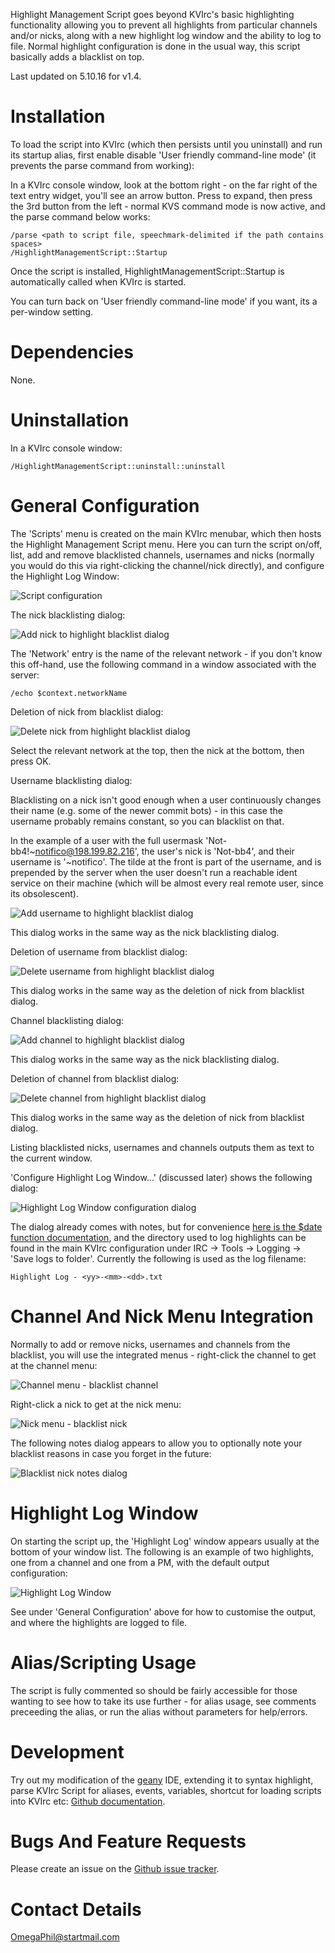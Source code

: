 Highlight Management Script goes beyond KVIrc's basic highlighting functionality allowing you to prevent all highlights from particular channels and/or nicks, along with a new highlight log window and the ability to log to file. Normal highlight configuration is done in the usual way, this script basically adds a blacklist on top.

Last updated on 5.10.16 for v1.4.


Installation
============

To load the script into KVIrc (which then persists until you uninstall) and run its startup alias, first enable disable 'User friendly command-line mode' (it prevents the parse command from working):

In a KVIrc console window, look at the bottom right - on the far right of the text entry widget, you'll see an arrow button. Press to expand, then press the 3rd button from the left - normal KVS command mode is now active, and the parse command below works:

    /parse <path to script file, speechmark-delimited if the path contains spaces>
    /HighlightManagementScript::Startup

Once the script is installed, HighlightManagementScript::Startup is automatically called when KVIrc is started.

You can turn back on 'User friendly command-line mode' if you want, its a per-window setting.


Dependencies
============

None.


Uninstallation
==============

In a KVIrc console window:

    /HighlightManagementScript::uninstall::uninstall


General Configuration
=====================

The 'Scripts' menu is created on the main KVIrc menubar, which then hosts the Highlight Management Script menu. Here you can turn the script on/off, list, add and remove blacklisted channels, usernames and nicks (normally you would do this via right-clicking the channel/nick directly), and configure the Highlight Log Window:

![Script configuration](https://github.com/OmegaPhil/kvirc-highlight-management-script/blob/master/doc/script-configuration.png?raw=true)

The nick blacklisting dialog:

![Add nick to highlight blacklist dialog](https://github.com/OmegaPhil/kvirc-highlight-management-script/blob/master/doc/add-nick-to-highlight-blacklist-dialog.png?raw=true)

The 'Network' entry is the name of the relevant network - if you don't know this off-hand, use the following command in a window associated with the server:

    /echo $context.networkName

Deletion of nick from blacklist dialog:

![Delete nick from highlight blacklist dialog](https://github.com/OmegaPhil/kvirc-highlight-management-script/blob/master/doc/delete-nick-from-highlight-blacklist-dialog.png?raw=true)

Select the relevant network at the top, then the nick at the bottom, then press OK.

Username blacklisting dialog:

Blacklisting on a nick isn't good enough when a user continuously changes their name (e.g. some of the newer commit bots) - in this case the username probably remains constant, so you can blacklist on that.

In the example of a user with the full usermask 'Not-bb4!~notifico@198.199.82.216', the user's nick is 'Not-bb4', and their username is '~notifico'. The tilde at the front is part of the username, and is prepended by the server when the user doesn't run a reachable ident service on their machine (which will be almost every real remote user, since its obsolescent).

![Add username to highlight blacklist dialog](https://github.com/OmegaPhil/kvirc-highlight-management-script/blob/master/doc/add-username-to-highlight-blacklist-dialog.png?raw=true)

This dialog works in the same way as the nick blacklisting dialog.

Deletion of username from blacklist dialog:

![Delete username from highlight blacklist dialog](https://github.com/OmegaPhil/kvirc-highlight-management-script/blob/master/doc/delete-username-from-highlight-blacklist-dialog.png?raw=true)

This dialog works in the same way as the deletion of nick from blacklist dialog.

Channel blacklisting dialog:

![Add channel to highlight blacklist dialog](https://github.com/OmegaPhil/kvirc-highlight-management-script/blob/master/doc/add-channel-to-highlight-blacklist-dialog.png?raw=true)

This dialog works in the same way as the nick blacklisting dialog.

Deletion of channel from blacklist dialog:

![Delete channel from highlight blacklist dialog](https://github.com/OmegaPhil/kvirc-highlight-management-script/blob/master/doc/delete-channel-from-highlight-blacklist-dialog.png?raw=true)

This dialog works in the same way as the deletion of nick from blacklist dialog.

Listing blacklisted nicks, usernames and channels outputs them as text to the current window.

'Configure Highlight Log Window...' (discussed later) shows the following dialog:

![Highlight Log Window configuration dialog](https://github.com/OmegaPhil/kvirc-highlight-management-script/blob/master/doc/highlight-log-window-configuration-dialog.png?raw=true)

The dialog already comes with notes, but for convenience [here is the $date function documentation](http://www.kvirc.net/doc/fnc_date.html), and the directory used to log highlights can be found in the main KVIrc configuration under IRC -> Tools -> Logging -> 'Save logs to folder'. Currently the following is used as the log filename:

    Highlight Log - <yy>-<mm>-<dd>.txt


Channel And Nick Menu Integration
=================================

Normally to add or remove nicks, usernames and channels from the blacklist, you will use the integrated menus - right-click the channel to get at the channel menu:

![Channel menu - blacklist channel](https://github.com/OmegaPhil/kvirc-highlight-management-script/blob/master/doc/blacklist-channel-channel-menu.png?raw=true)

Right-click a nick to get at the nick menu:

![Nick menu - blacklist nick](https://github.com/OmegaPhil/kvirc-highlight-management-script/blob/master/doc/blacklist-nick-nick-menu.png?raw=true)

The following notes dialog appears to allow you to optionally note your blacklist reasons in case you forget in the future:

![Blacklist nick notes dialog](https://github.com/OmegaPhil/kvirc-highlight-management-script/blob/master/doc/blacklist-nick-notes-dialog.png?raw=true)


Highlight Log Window
====================

On starting the script up, the 'Highlight Log' window appears usually at the bottom of your window list. The following is an example of two highlights, one from a channel and one from a PM, with the default output configuration:

![Highlight Log Window](https://github.com/OmegaPhil/kvirc-highlight-management-script/blob/master/doc/highlight-log-window.png?raw=true)

See under 'General Configuration' above for how to customise the output, and where the highlights are logged to file.


Alias/Scripting Usage
=====================

The script is fully commented so should be fairly accessible for those wanting to see how to take its use further - for alias usage, see comments preceeding the alias, or run the alias without parameters for help/errors.


Development
===========

Try out my modification of the [geany](http://www.geany.org/) IDE, extending it to syntax highlight, parse KVIrc Script for aliases, events, variables, shortcut for loading scripts into KVIrc etc: [Github documentation](https://github.com/OmegaPhil/geany-kvircscript/wiki/README---KVIrc-Script-Integration).


Bugs And Feature Requests
=========================

Please create an issue on the [Github issue tracker](https://github.com/OmegaPhil/kvirc-highlight-management-script/issues).


Contact Details
===============

OmegaPhil@startmail.com
